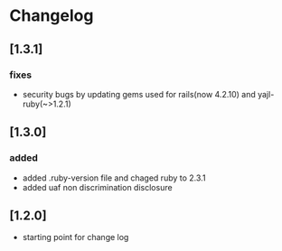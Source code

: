 # Changelog

## [1.3.1]
### fixes
- security bugs by updating gems used for rails(now 4.2.10) and 
yajl-ruby(~>1.2.1)

## [1.3.0]
### added
- added .ruby-version file and chaged ruby to 2.3.1
- added uaf non discrimination disclosure

## [1.2.0]
- starting point for change log
